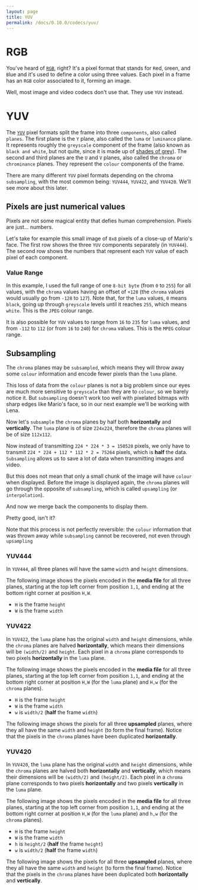 ```yaml
---
layout: page
title: YUV
permalink: /docs/0.10.0/codecs/yuv/
---
```


# RGB

You've heard of [`RGB`](https://en.wikipedia.org/wiki/RGB_color_model), right?
It's a pixel format that stands for `R`ed, `G`reen, and `B`lue and it's
used to define a color using three values. Each pixel in a frame has an
`RGB` color associated to it, forming an image.

<div id="rgb_orig"></div>

Well, most image and video codecs don't use that. They use `YUV`
instead.

<!--
TODO: add a zoom feature while hovering over the pixels, so we can see
the effect of subsampling->upsampling
TODO: add arrows to show the subsampling/upsampling scaling
-->

# YUV

The [`YUV`](https://en.wikipedia.org/wiki/YUV) pixel formats split
the frame into three `components`, also called `planes`.
The first plane is the `Y` plane, also called the `luma` or
`luminance` plane. It represents roughly the `greyscale` component
of the frame (also known as `black and white`, but not quite, since it
is made up of [shades of grey](https://en.wikipedia.org/wiki/Fifty_Shades_of_Grey)).
The second and third planes are the `U` and `V` planes, also called
the `chroma` or `chrominance` planes. They represent the `colour`
components of the frame.

<div id="yuv_orig"></div>

There are many different `YUV` pixel formats depending on the chroma
`subsampling`, with the most common being: `YUV444`, `YUV422`, and
`YUV420`. We'll see more about this later.

## Pixels are just numerical values

Pixels are not some magical entity that defies human comprehension.
Pixels are just... numbers.

Let's take for example this small image of `8x8` pixels of a close-up
of Mario's face.
The first row shows the three `YUV` components separately (in `YUV444`).
The second row shows the numbers that represent each `YUV` value of
each pixel of each component.

<div id="yuv_values"></div>

### Value Range

In this example, I used the full range of one `8-bit byte` (from `0` to
`255`) for all values, with the `chroma` values having an offset of
`+128` (the `chroma` values would usually go from `-128` to `127`).
Note that, for the `luma` values, `0` means `black`, going up through
`greyscale` levels until it reaches `255`, which means `white`.
This is the `JPEG` colour range.

It is also possible for `YUV` values to range from `16` to `235` for
`luma` values, and from `-112` to `112` (or from `16` to `240`) for
`chroma` values. This is the `MPEG` colour range.

## Subsampling

The `chroma` planes may be `subsampled`, which means they will throw
away some `colour` information and encode fewer pixels than the `luma`
plane.

This loss of data from the `colour` planes is not a big problem since
our eyes are much more sensitive to `greyscale` than they are to
`colour`, so we barely notice it.
But `subsampling` doesn't work too well with pixelated bitmaps with
sharp edges like Mario's face, so in our next example we'll be working
with Lena.

<div id="yuv_lena"></div>

Now let's `subsample` the `chroma` planes by half both **horizontally**
and **vertically**. The `luma` plane is of size `224x224`, therefore
the `chroma` planes will be of size `112x112`.

<div id="yuv_subsampled"></div>

Now instead of transmitting `224 * 224 * 3 = 150528` pixels, we only
have to transmit `224 * 224 + 112 * 112 * 2 = 75264` pixels, which is
**half** the data.
`Subsampling` allows us to save a lot of data when transmitting images
and video.

But this does not mean that only a small chunk of the image will have
`colour` when displayed. Before the image is displayed again, the
`chroma` planes will go through the opposite of `subsampling`, which
is called `upsampling` (or `interpolation`).

<div id="yuv_upsampled"></div>

And now we merge back the components to display them.

<div id="yuv_merged"></div>

Pretty good, isn't it?

Note that this process is not perfectly reversible: the `colour`
information that was thrown away while `subsampling` cannot be
recovered, not even through `upsampling`

### YUV444

In `YUV444`, all three planes will have the same `width` and `height`
dimensions.

The following image shows the pixels encoded in the **media file**
for all three planes, starting at the top left corner from position
`1,1`, and ending at the bottom right corner at position `H,W`.
- `H` is the frame `height`
- `W` is the frame `width`

<div id="div_yuv444"></div>

### YUV422

In `YUV422`, the `luma` plane has the original `width` and `height`
dimensions, while the `chroma` planes are halved **horizontally**,
which means their dimensions will be `(width/2)` and `height`.
Each pixel in a `chroma` plane corresponds to two pixels
**horizontally** in the `luma` plane.

The following image shows the pixels encoded in the **media file**
for all three planes, starting at the top left corner from position
`1,1`, and ending at the bottom right corner at position `H,W` (for
the `luma` plane) and `H,w` (for the `chroma` planes).
- `H` is the frame `height`
- `W` is the frame `width`
- `w` is `width/2` (**half** the frame `width`)

<div id="div_yuv422"></div>

The following image shows the pixels for all three **upsampled**
planes, where they all have the same `width` and `height` (to form the
final frame).
Notice that the pixels in the `chroma` planes have been duplicated
**horizontally**.

<div id="div_yuv422_upsampled"></div>

### YUV420

In `YUV420`, the `luma` plane has the original `width` and `height`
dimensions, while the `chroma` planes are halved both **horizontally**
and **vertically**,
which means their dimensions will be `(width/2)` and `(height/2)`.
Each pixel in a `chroma` plane corresponds to two pixels
**horizontally** and two pixels **vertically** in the `luma` plane.

The following image shows the pixels encoded in the **media file**
for all three planes, starting at the top left corner from position
`1,1`, and ending at the bottom right corner at position `H,W` (for
the `luma` plane) and `h,w` (for the `chroma` planes).
- `H` is the frame `height`
- `W` is the frame `width`
- `h` is `height/2` (**half** the frame `height`)
- `w` is `width/2` (**half** the frame `width`)

<div id="div_yuv420"></div>

The following image shows the pixels for all three **upsampled**
planes, where they all have the same `width` and `height` (to form the
final frame).
Notice that the pixels in the `chroma` planes have been duplicated both
**horizontally** and **vertically**.

<div id="div_yuv420_upsampled"></div>

<script type="module" src="../yuv.js"></script>

